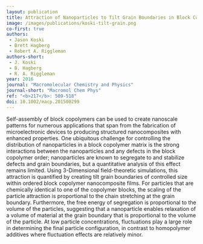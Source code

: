 ```yaml
---
layout: publication
title: Attraction of Nanoparticles to Tilt Grain Boundaries in Block Copolymers
image: /images/publications/koski-tilt-grain.png
co-first: true
authors:
 - Jason Koski
 - Brett Hagberg
 - Robert A. Riggleman
authors-short:
 - J. Koski
 - B. Hagberg
 - R. A. Riggleman
year: 2016
journal: "Macromolecular Chemistry and Physics"
journal-short: "Macromol Chem Phys"
ref: "<b>217</b>: 509-518"
doi: 10.1002/macp.201500299
---
```


Self-assembly of block copolymers can be used to create nanoscale patterns for numerous applications that span from the fabrication of microelectronic devices to producing structured nanocomposites with enhanced properties. One ubiquitous challenge for controlling the distribution of nanoparticles in a block copolymer matrix is the strong interactions between the nanoparticles and any defects in the block copolymer order; nanoparticles are known to segregate to and stabilize defects and grain boundaries, but a quantitative analysis of this effect remains limited. Using 3-Dimensional field-theoretic simulations, this attraction is quantified by creating tilt grain boundaries of controlled size within ordered block copolymer nanocomposite films. For particles that are chemically identical to one of the copolymer blocks, the scaling of the particle attraction is proportional to the chain stretching at the grain boundary. Furthermore, the free energy of segregation is proportional to the volume of the particles, suggesting that a nanoparticle enables relaxation of a volume of material at the grain boundary that is proportional to the volume of the particle. At low particle concentrations, fluctuations play a large role in determining the final particle configuration, in contrast to homopolymer additives where fluctuation effects are relatively minor.
